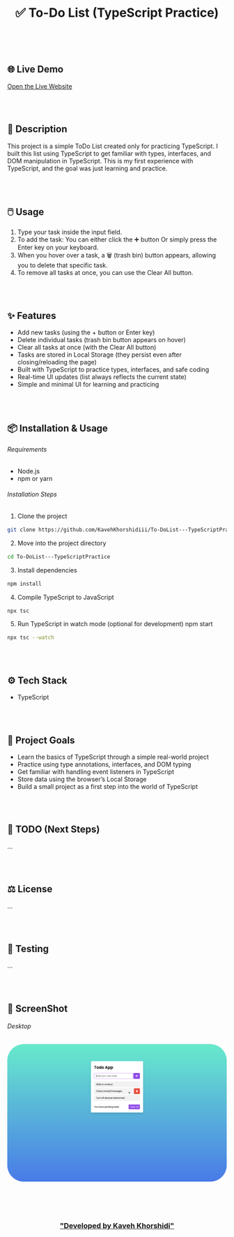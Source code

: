 



<h1 align="center">✅ To-Do List (TypeScript Practice)</h1>


<br/>
<br/>
<br/>


## 🌐 Live Demo  

[Open the Live Website](https://to-do-list-typescript-practice.vercel.app/)

<br/>
<br/>


## 📄 Description

This project is a simple ToDo List created only for practicing TypeScript.
I built this list using TypeScript to get familiar with types, interfaces, and DOM manipulation in TypeScript.
This is my first experience with TypeScript, and the goal was just learning and practice.


<br/>
<br/>


## 🖱️ Usage

1. Type your task inside the input field.
2. To add the task: You can either click the ➕ button Or simply press the Enter key on your keyboard.
3. When you hover over a task, a 🗑 (trash bin) button appears, allowing you to delete that specific task.
4. To remove all tasks at once, you can use the Clear All button.


<br/>
<br/>


## ✨ Features

- Add new tasks (using the + button or Enter key)
- Delete individual tasks (trash bin button appears on hover)
- Clear all tasks at once (with the Clear All button)
- Tasks are stored in Local Storage (they persist even after closing/reloading the page)
- Built with TypeScript to practice types, interfaces, and safe coding
- Real-time UI updates (list always reflects the current state)
- Simple and minimal UI for learning and practicing


<br/>
<br/>


## 📦 Installation & Usage

###### Requirements 
- Node.js 
- npm or yarn

###### Installation Steps 

1. Clone the project 
```bash
git clone https://github.com/KavehKhorshidiii/To-DoList---TypeScriptPractice.git
```
2. Move into the project directory
```bash
cd To-DoList---TypeScriptPractice
```
3. Install dependencies
```bash
npm install
```
4. Compile TypeScript to JavaScript
```bash
npx tsc
```
5. Run TypeScript in watch mode (optional for development)
npm start
```bash
npx tsc --watch
```


<br/>
<br/>


## ⚙️ Tech Stack

- TypeScript


<br/>
<br/>


## 🎯 Project Goals

- Learn the basics of TypeScript through a simple real-world project
- Practice using type annotations, interfaces, and DOM typing
- Get familiar with handling event listeners in TypeScript
- Store data using the browser’s Local Storage
- Build a small project as a first step into the world of TypeScript


<br/>
<br/>


## 📌 TODO (Next Steps)
...

<br/>
<br/>


## ⚖️ License
...


<br/>
<br/>


## 🧪 Testing
...


<br/>
<br/>


## 🌌 ScreenShot

###### Desktop

![Screenshot](./public/images/Image.png)

<br/>


<br/>
<br/>


<h3 align="center">

<a href="https://github.com/Kaveh-Khorshidi" >
"Developed  by  Kaveh Khorshidi"
</a>

</h3>

